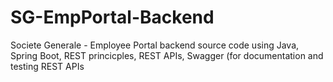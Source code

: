 # SG-EmpPortal-Backend
Societe Generale - Employee Portal backend source code using Java, Spring Boot, REST princicples, REST APIs, Swagger (for documentation and testing REST APIs
